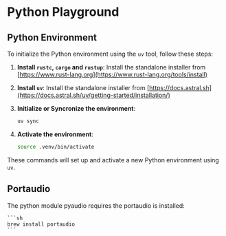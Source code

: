 # Python Playground

## Python Environment

To initialize the Python environment using the `uv` tool, follow these steps:

1. **Install `rustc`, `cargo` and `rustup`**: Install the standalone installer from [https://www.rust-lang.org](https://www.rust-lang.org/tools/install)

2. **Install `uv`**: Install the standalone installer from [https://docs.astral.sh](https://docs.astral.sh/uv/getting-started/installation/)

3. **Initialize or Syncronize the environment**:
    ```sh
    uv sync
    ```

4. **Activate the environment**:
    ```sh
    source .venv/bin/activate
    ```

These commands will set up and activate a new Python environment using `uv`.

## Portaudio

The python module pyaudio requires the portaudio is installed:

    ```sh
    brew install portaudio
    ```
